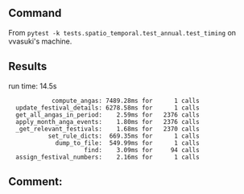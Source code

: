## Command
From `pytest -k tests.spatio_temporal.test_annual.test_timing` on vvasuki's machine.

## Results
run time: 14.5s
```
            compute_angas: 7489.28ms for      1 calls
  update_festival_details: 6278.58ms for      1 calls
  get_all_angas_in_period:    2.59ms for   2376 calls
  apply_month_anga_events:    1.80ms for   2376 calls
  _get_relevant_festivals:    1.68ms for   2370 calls
           set_rule_dicts:  669.35ms for      1 calls
             dump_to_file:  549.99ms for      1 calls
                     find:    3.09ms for     94 calls
  assign_festival_numbers:    2.16ms for      1 calls
```

## Comment:
